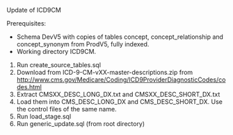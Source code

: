 Update of ICD9CM

Prerequisites:
- Schema DevV5 with copies of tables concept, concept_relationship and concept_synonym from ProdV5, fully indexed. 
- Working directory ICD9CM.

1. Run create_source_tables.sql
2. Download from ICD-9-CM-vXX-master-descriptions.zip from http://www.cms.gov/Medicare/Coding/ICD9ProviderDiagnosticCodes/codes.html
3. Extract CMSXX_DESC_LONG_DX.txt and CMSXX_DESC_SHORT_DX.txt
4. Load them into CMS_DESC_LONG_DX and CMS_DESC_SHORT_DX. Use the control files of the same name.
5. Run load_stage.sql
6. Run generic_update.sql (from root directory)

 